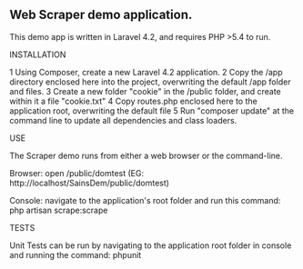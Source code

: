 ## Web Scraper demo application. 

This demo app is written in Laravel 4.2, and requires PHP >5.4 to run. 

INSTALLATION



1   Using Composer, create a new Laravel 4.2 application. 
2   Copy the /app directory enclosed here into the project, overwriting the default /app folder and files. 
3   Create a new folder "cookie" in the /public folder, and create within it a file "cookie.txt"
4   Copy routes.php enclosed here to the application root, overwriting the default file
5   Run "composer update" at the command line to update all dependencies and class loaders.

USE

The Scraper demo runs from either a web browser or the command-line.

Browser: open <path to webroot>/public/domtest (EG: http://localhost/SainsDem/public/domtest)

Console: navigate to the application's root folder and run this command: php artisan scrape:scrape

TESTS

Unit Tests can be run by navigating to the application root folder in console and running the command: phpunit



